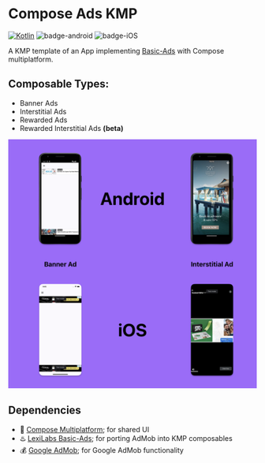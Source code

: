 # Compose Ads KMP

[![Kotlin](https://img.shields.io/badge/Kotlin-2.0.21-7f52ff.svg?style=flat&logo=kotlin)](https://kotlinlang.org)
![badge-android](http://img.shields.io/badge/platform-android-6EDB8D.svg?style=flat)
![badge-iOS](http://img.shields.io/badge/platform-iOS-6ED88D.svg?style=flat)

A KMP template of an App implementing [Basic-Ads](https://github.com/LexiLabs-App/basic) with Compose multiplatform.

## Composable Types:
* Banner Ads
* Interstitial Ads
* Rewarded Ads
* Rewarded Interstitial Ads __(beta)__

<img src="screenshots.png" width="720">

## Dependencies
- 🧩 [Compose Multiplatform](https://github.com/JetBrains/compose-multiplatform); for shared UI
- ♨️ [LexiLabs Basic-Ads](https://basic.lexilabs.app); for porting AdMob into KMP composables
- 💰 [Google AdMob](https://admob.google.com); for Google AdMob functionality
